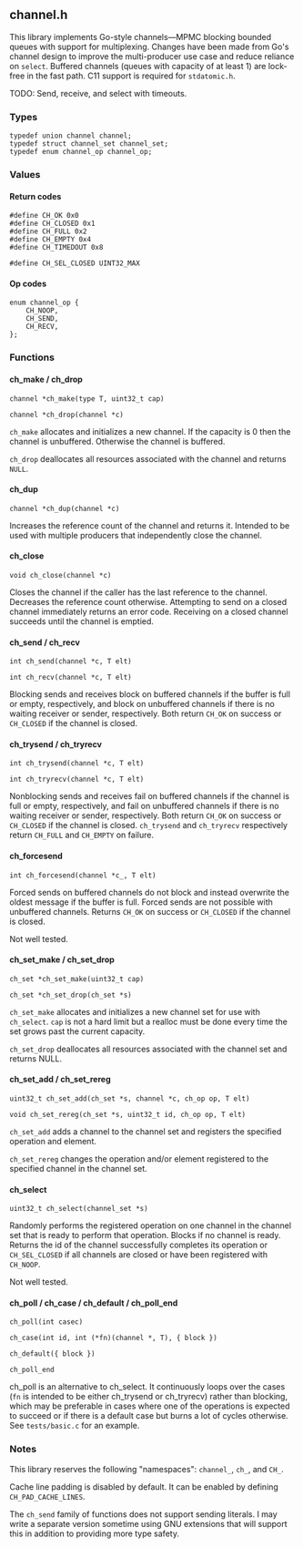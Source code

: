 ## channel.h
This library implements Go-style channels—MPMC blocking bounded queues with
support for multiplexing. Changes have been made from Go's channel design to
improve the multi-producer use case and reduce reliance on `select`. Buffered
channels (queues with capacity of at least 1) are lock-free in the fast path.
C11 support is required for `stdatomic.h`.

TODO: Send, receive, and select with timeouts.

### Types
```
typedef union channel channel;
typedef struct channel_set channel_set;
typedef enum channel_op channel_op;
```

### Values
#### Return codes
```
#define CH_OK 0x0
#define CH_CLOSED 0x1
#define CH_FULL 0x2
#define CH_EMPTY 0x4
#define CH_TIMEDOUT 0x8

#define CH_SEL_CLOSED UINT32_MAX
```

#### Op codes
```
enum channel_op {
    CH_NOOP,
    CH_SEND,
    CH_RECV,
};
```

### Functions
#### ch_make / ch_drop
```
channel *ch_make(type T, uint32_t cap)

channel *ch_drop(channel *c)
```
`ch_make` allocates and initializes a new channel. If the capacity is 0 then
the channel is unbuffered. Otherwise the channel is buffered.

`ch_drop` deallocates all resources associated with the channel and returns
`NULL`.

#### ch_dup
```
channel *ch_dup(channel *c)
```
Increases the reference count of the channel and returns it. Intended to be
used with multiple producers that independently close the channel.

#### ch_close
```
void ch_close(channel *c)
```
Closes the channel if the caller has the last reference to the channel.
Decreases the reference count otherwise. Attempting to send on a closed channel
immediately returns an error code. Receiving on a closed channel succeeds until
the channel is emptied.

#### ch_send / ch_recv
```
int ch_send(channel *c, T elt)

int ch_recv(channel *c, T elt)
```
Blocking sends and receives block on buffered channels if the buffer is full or
empty, respectively, and block on unbuffered channels if there is no waiting
receiver or sender, respectively. Both return `CH_OK` on success or `CH_CLOSED`
if the channel is closed.

#### ch_trysend / ch_tryrecv
```
int ch_trysend(channel *c, T elt)

int ch_tryrecv(channel *c, T elt)
```
Nonblocking sends and receives fail on buffered channels if the channel is full
or empty, respectively, and fail on unbuffered channels if there is no waiting
receiver or sender, respectively. Both return `CH_OK` on success or `CH_CLOSED`
if the channel is closed. `ch_trysend` and `ch_tryrecv` respectively return
`CH_FULL` and `CH_EMPTY` on failure.

#### ch_forcesend
```
int ch_forcesend(channel *c_, T elt)
```
Forced sends on buffered channels do not block and instead overwrite the oldest
message if the buffer is full. Forced sends are not possible with unbuffered
channels. Returns `CH_OK` on success or `CH_CLOSED` if the channel is closed.

Not well tested.

#### ch_set_make / ch_set_drop
```
ch_set *ch_set_make(uint32_t cap)

ch_set *ch_set_drop(ch_set *s)
```
`ch_set_make` allocates and initializes a new channel set for use with
`ch_select`. `cap` is not a hard limit but a realloc must be done every time
the set grows past the current capacity.

`ch_set_drop` deallocates all resources associated with the channel set and
returns NULL.

#### ch_set_add / ch_set_rereg
```
uint32_t ch_set_add(ch_set *s, channel *c, ch_op op, T elt)

void ch_set_rereg(ch_set *s, uint32_t id, ch_op op, T elt)
```
`ch_set_add` adds a channel to the channel set and registers the specified
operation and element.

`ch_set_rereg` changes the operation and/or element registered to the specified
channel in the channel set.

#### ch_select
```
uint32_t ch_select(channel_set *s)
```
Randomly performs the registered operation on one channel in the channel set
that is ready to perform that operation. Blocks if no channel is ready.
Returns the id of the channel successfully completes its operation or
`CH_SEL_CLOSED` if all channels are closed or have been registered with
`CH_NOOP`.

Not well tested.

#### ch_poll / ch_case / ch_default / ch_poll_end
```
ch_poll(int casec)

ch_case(int id, int (*fn)(channel *, T), { block })

ch_default({ block })

ch_poll_end
```
ch_poll is an alternative to ch_select. It continuously loops over the cases
(`fn` is intended to be either ch_trysend or ch_tryrecv) rather than blocking,
which may be preferable in cases where one of the operations is expected to
succeed or if there is a default case but burns a lot of cycles otherwise. See
`tests/basic.c` for an example.

### Notes
This library reserves the following "namespaces": `channel_`, `ch_`, and `CH_`.

Cache line padding is disabled by default. It can be enabled by defining
`CH_PAD_CACHE_LINES`.

The `ch_send` family of functions does not support sending literals. I may
write a separate version sometime using GNU extensions that will support this
in addition to providing more type safety.
